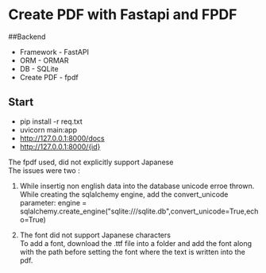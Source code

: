 # Create PDF with Fastapi and FPDF

##Backend
- Framework - FastAPI
- ORM - ORMAR
- DB - SQLite
- Create PDF - fpdf

## Start

- pip install -r req.txt
- uvicorn main:app
- http://127.0.0.1:8000/docs
- http://127.0.0.1:8000/{id}  

The fpdf used, did not explicitly support Japanese  
The issues were two :  
1. While insertig non english data into the database unicode erroe thrown. 
While creating the sqlalchemy engine, add the convert_unicode parameter:  engine = sqlalchemy.create_engine("sqlite:///sqlite.db",convert_unicode=True,echo=True)  

2. The font did not support Japanese characters  
To add a font, download the .ttf file into a folder and add the font along with the path before setting the font where the text is written into the pdf.

